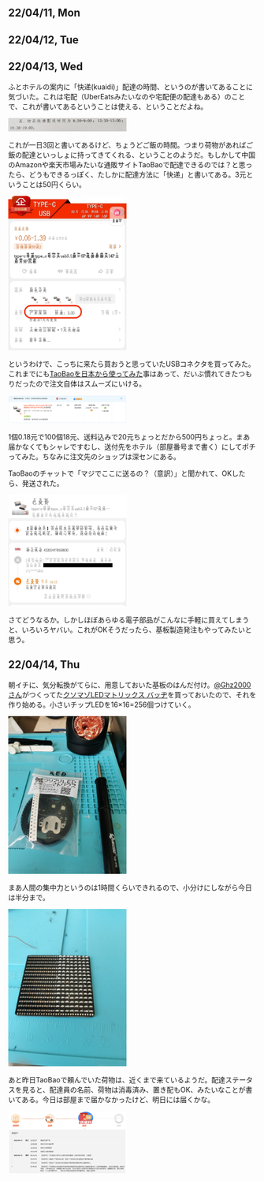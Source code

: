 ## 22/04/11, Mon

## 22/04/12, Tue

## 22/04/13, Wed

ふとホテルの案内に「快递(kuaidi)」配達の時間、というのが書いてあることに気づいた。これは宅配（UberEatsみたいなのや宅配便の配達もある）のことで、これが書いてあるということは使える、ということだよね。

<img src="https://github.com/akita11/SZdiary/blob/main/diary/photo/2022-04-13_10.14.57.png" width="240px">

これが一日3回と書いてあるけど、ちょうどご飯の時間。つまり荷物があればご飯の配達といっしょに持ってきてくれる、ということのようだ。もしかして中国のAmazonや楽天市場みたいな通販サイトTaoBaoで配達できるのでは？と思ったら、どうもできるっぽく、たしかに配達方法に「快递」と書いてある。3元ということは50円くらい。

<img src="https://github.com/akita11/SZdiary/blob/main/diary/photo/2022-04-13_11.29.46.jpg" width="240px">

というわけで、こっちに来たら買おうと思っていたUSBコネクタを買ってみた。これまでにも[TaoBaoを日本から使ってみた](https://note.com/akita11/n/n282c3a007742)事はあって、だいぶ慣れてきたつもりだったので注文自体はスムーズにいける。

<img src="https://github.com/akita11/SZdiary/blob/main/diary/photo/2022-04-13_12.06.39.png" width="240px">

1個0.18元で100個18元、送料込みで20元ちょっとだから500円ちょっと。まあ届かなくてもシャレですむし、送付先をホテル（部屋番号まで書く）にしてポチってみた。ちなみに注文先のショップは深センにある。

TaoBaoのチャットで「マジでここに送るの？（意訳）」と聞かれて、OKしたら、発送された。

<img src="https://github.com/akita11/SZdiary/blob/main/diary/photo/2022-04-13_15.35.33.jpg" width="240px">

さてどうなるか。しかしほぼあらゆる電子部品がこんなに手軽に買えてしまうと、いろいろヤバい。これがOKそうだったら、基板製造発注もやってみたいと思う。


## 22/04/14, Thu

朝イチに、気分転換がてらに、用意しておいた基板のはんだ付け。[@Ghz2000さん](https://twitter.com/Ghz2000)がつくってた[クソマゾLEDマトリックス バッヂ](https://ghz2000.com/wordpress/?p=1389)を買っておいたので、それを作り始める。小さいチップLEDを16×16=256個つけていく。

<img src="https://github.com/akita11/SZdiary/blob/main/diary/photo/2022-04-14_09.30.26.jpg" width="240px">

まあ人間の集中力というのは1時間くらいできれるので、小分けにしながら今日は半分まで。

<img src="https://github.com/akita11/SZdiary/blob/main/diary/photo/2022-04-14_17.22.41.jpg" width="240px">

あと昨日TaoBaoで頼んでいた荷物は、近くまで来ているようだ。配達ステータスを見ると、配達員の名前、荷物は消毒済み、置き配もOK、みたいなことが書いてある。今日は部屋まで届かなかったけど、明日には届くかな。

<img src="https://github.com/akita11/SZdiary/blob/main/diary/photo/2022-04-14_18.48.58.png" width="240px">

